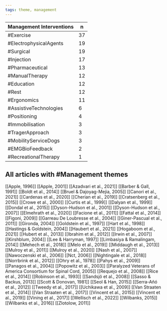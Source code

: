 ```yaml
---
tags: theme, management
---
```


| Management Interventions   | n   |
| -------------------------- | --- |
| #Exercise           | 37  |
| #ElectrophysicalAgents  | 19  |
| #Surgical               | 19  |
| #Injection         | 17  |
| #Pharmaceutical       | 13  |
| #ManualTherapy      | 12  |
| #Education             | 12  |
| #Rest                        | 12  |
| #Ergonomics                 | 11  |
| #AssistiveTechnologies      | 6   |
| #Positioning                | 4   |
| #Immobilisation             | 3   |
| #TragerApproach             | 3   |
| #MobilityServiceDogs       | 3   |
| #EMGBioFeedback             | 2   |
| #RecreationalTherapy        | 1   | 

## All articles with #Management themes
[[Apple, 1996]]
[[Apple, 2001]]
[[Azadvari et al., 2021]]
[[Barber & Gall, 1991]]
[[Boldt et al., 2014]]
[[Bruel & Dajoyag-Mejia, 2005]]
[[Canori et al., 2021]]
[[Cardenas et al., 2020]]
[[Cherian et al., 2019]]
[[Cratsenberg et al., 2015]]
[[Crowe et al., 2000]]
[[Curtis et al., 1999]]
[[Dalyan et al., 1999]]
[[Dondal et al., 2015]]
[[Dyson-Hudson et al., 2001]]
[[Dyson-Hudson et al., 2007]]
[[Elmehrath et al., 2020]]
[[Facione et al., 2011]]
[[Fattal et al., 2014]]
[[Figoni, 2009]]
[[Garreau De Loubresse et al., 2004]]
[[Giner-Pascual et al., 2011]]
[[Gironda, 2004]]
[[Goldstein et al., 1997]]
[[Hart et al., 1998]]
[[Hastings & Goldstein, 2004]]
[[Haubert et al., 2021]]
[[Hogaboom et al., 2021]]
[[Hubert et al., 2013]]
[[Ibrahim et al., 2012]]
[[Irwin et al., 2007]]
[[Kirshblum, 2004]]
[[Lee & Harryman, 1997]]
[[Limbasiya & Ramalingam, 2014]]
[[Mehech et al., 2018]]
[[Melo et al., 2019]]
[[Middaugh et al., 2013]]
[[Mulroy et al., 2011]]
[[Mulroy et al., 2020]]
[[Nash et al., 2007]]
[[Nawoczenski et al., 2006]]
[[Nct, 2006]]
[[Nightingale et al., 2018]]
[[Norrbrink et al., 2012]]
[[Ohry et al., 1978]]
[[Pahys et al., 2009]]
[[Panagos et al., 2004]]
[[Popowitz et al., 2003]]
[[Paralyzed Veterans of America Consortium for Spinal Cord, 2005]]
[[Requejo et al., 2008]]
[[Rice et al., 2014]]
[[Robinson et al., 1993]]
[[Sandsjö et al., 2008]]
[[Sasso & Backus, 2013]]
[[Scott & Donovan, 1981]]
[[Seol & Han, 2015]]
[[Serra-Añó et al., 2012]]
[[Tweedy et al., 2017]]
[[Uchikawa et al., 2009]]
[[Van Straaten et al., 2014]]
[[Van Straaten et al., 2017]]
[[Vincent et al., 2015]]
[[Vincent et al., 2019]]
[[Vining et al., 2017]]
[[Wellisch et al., 2022]]
[[Wilbanks, 2015]]
[[Wilbanks et al., 2016]]
[[Zlotolow, 2011]]